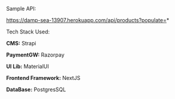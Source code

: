 Sample API: 

https://damp-sea-13907.herokuapp.com/api/products?populate=*


Tech Stack Used:

<b>CMS:</b>
Strapi

<b>PaymentGW:</b>
Razorpay

<b>UI Lib:</b>
MaterialUI

<b>Frontend Framework:</b>
NextJS

<b>DataBase:</b>
PostgresSQL
